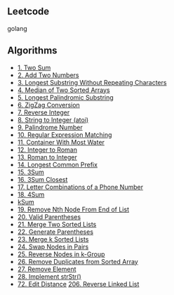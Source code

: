 ## Leetcode
golang

## Algorithms
* [1. Two Sum](algorithms/1.%20Two%20Sum.solution)
* [2. Add Two Numbers](algorithms/2.%20Add%20Two%20Numbers.solution)
* [3. Longest Substring Without Repeating Characters](algorithms/3.%20Longest%20Substring%20Without%20Repeating%20Characters.solution)
* [4. Median of Two Sorted Arrays](algorithms/4.%20Median%20of%20Two%20Sorted%20Arrays.solution)
* [5. Longest Palindromic Substring](algorithms/5.%20Longest%20Palindromic%20Substring.solution)
* [6. ZigZag Conversion](algorithms/6.%20ZigZag%20Conversion.solution)
* [7. Reverse Integer](algorithms/7.%20Reverse%20Integer.solution)
* [8. String to Integer (atoi)](algorithms/8.%20String%20to%20Integer%20(atoi).solution)
* [9. Palindrome Number](algorithms/9.%20Palindrome%20Number.solution)
* [10. Regular Expression Matching](algorithms/10.%20Regular%20Expression%20Matching.solution)
* [11. Container With Most Water](algorithms/11.%20Container%20With%20Most%20Water.solution)
* [12. Integer to Roman](algorithms/12.%20Integer%20to%20Roman.solution)
* [13. Roman to Integer](algorithms/13.%20Roman%20to%20Integer.solution)
* [14. Longest Common Prefix](algorithms/14.%20Longest%20Common%20Prefix.solution)
* [15. 3Sum](algorithms/15.%203Sum.solution)
* [16. 3Sum Closest](algorithms/16.%203Sum%20Closest.solution)
* [17. Letter Combinations of a Phone Number](algorithms/17.%20Letter%20Combinations%20of%20a%20Phone%20Number.solution)
* [18. 4Sum](algorithms/18.%204Sum.solution)
* [kSum](algorithms/origin/ksum.solution)
* [19. Remove Nth Node From End of List](algorithms/19.%20Remove%20Nth%20Node%20From%20End%20of%20List.solution)
* [20. Valid Parentheses](algorithms/20.%20Valid%20Parentheses.solution)
* [21. Merge Two Sorted Lists](algorithms/21.%20Merge%20Two%20Sorted%20Lists.solution)
* [22. Generate Parentheses](algorithms/22.%20Generate%20Parentheses.solution)
* [23. Merge k Sorted Lists](algorithms/23.%20Merge%20k%20Sorted%20Lists.solution)
* [24. Swap Nodes in Pairs](algorithms/24.%20Swap%20Nodes%20in%20Pairs.solution)
* [25. Reverse Nodes in k-Group](algorithms/25.%20Reverse%20Nodes%20in%20k-Group.solution)
* [26. Remove Duplicates from Sorted Array](algorithms/26.%20Remove%20Duplicates%20from%20Sorted%20Array.solution)
* [27. Remove Element](algorithms/27.%20Remove%20Element.solution)
* [28. Implement strStr()](algorithms/28.%20Implement%20strStr().solution)
* [72. Edit Distance](algorithms/72.%20Edit%20Distance.solution)
[206. Reverse Linked List](algorithms/206.%20Reverse%20Linked%20List.solution)
